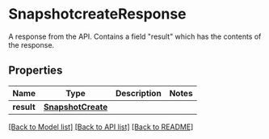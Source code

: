 # SnapshotcreateResponse

A response from the API. Contains a field \"result\" which has the contents of the response.
## Properties
Name | Type | Description | Notes
------------ | ------------- | ------------- | -------------
**result** | [**SnapshotCreate**](SnapshotCreate.md) |  | 

[[Back to Model list]](../README.md#documentation-for-models) [[Back to API list]](../README.md#documentation-for-api-endpoints) [[Back to README]](../README.md)


